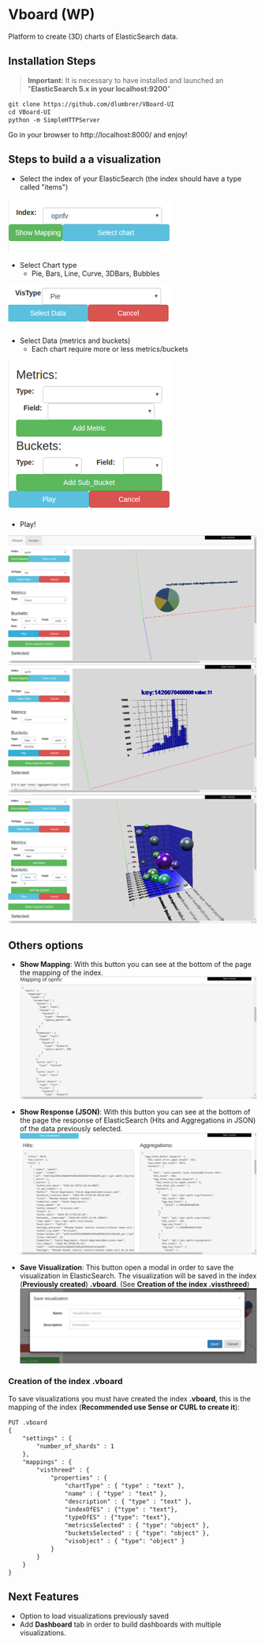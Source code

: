 # Vboard (WP)
Platform to create (3D) charts of ElasticSearch data.

## Installation Steps

> **Important:** It is necessary to have installed and launched an  "**ElasticSearch 5.x in your localhost:9200**"
```
git clone https://github.com/dlumbrer/VBoard-UI
cd VBoard-UI
python -m SimpleHTTPServer
```

Go in your browser to http://localhost:8000/ and enjoy!


## Steps to build a a visualization

* Select the index of your ElasticSearch (the index should have a type called "items")

![Screenshot](images/selectindex.png)

* Select Chart type
  * Pie, Bars, Line, Curve, 3DBars, Bubbles

![Screenshot](images/selectvistype.png)

* Select Data (metrics and buckets)
  * Each chart require more or less metrics/buckets

![Screenshot](images/selectdata.png)

* Play!

![Screenshot](images/example1.png)
![Screenshot](images/example2.png)
![Screenshot](images/example3.png)


## Others options

* **Show Mapping**: With this button you can see at the bottom of the page the mapping of the index.
![Screenshot](images/examplemapping.png)

* **Show Response (JSON)**: With this button you can see at the bottom of the page the response of ElasticSearch (Hits and Aggregations in JSON) of the data previously selected.
![Screenshot](images/exampleresponse.png)

* **Save Visualization**: This button open a modal in order to save the visualization in ElasticSearch. The visualization will be saved in the index (**Previously created**) **.vboard**. (See __Creation of the index .vissthreed__)
![Screenshot](images/examplesave.png)


### Creation of the index .vboard

To save visualizations you must have created the index **.vboard**, this is the mapping of the index (__Recommended use Sense or CURL to create it__):

```
PUT .vboard
{
    "settings" : {
        "number_of_shards" : 1
    },
    "mappings" : {
        "visthreed" : {
            "properties" : {
                "chartType" : { "type" : "text" },
                "name" : { "type" : "text" },
                "description" : { "type" : "text" },
                "indexOfES" : {"type" : "text"},
                "typeOfES" : {"type": "text"},
                "metricsSelected" : { "type": "object" },
                "bucketsSelected" : { "type": "object" },
                "visobject" : { "type": "object" }
            }
        }
    }
}
```

## Next Features

* Option to load visualizations previously saved
* Add **Dashboard** tab in order to build dashboards with multiple visualizations.
